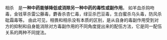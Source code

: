 相杀　是**一种中药能够降低或消除另一种中药的毒性或副作用**。
如羊血杀钩吻毒，金钱草杀雷公藤毒，麝香杀杏仁毒，绿豆杀巴豆毒，生白蜜杀乌头毒，防风杀砒霜毒等。
由此可见，相畏和相杀没有本质的区别，是从自身的毒副作用受到对方的抑制和自身能消除对方毒副作用的不同角度提出来的配伍方法，它是同一配伍关系的两种不同提法。